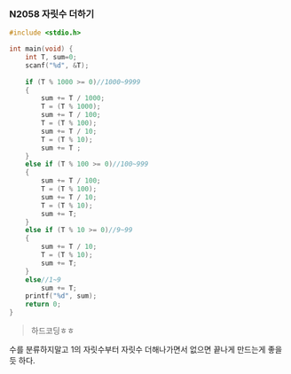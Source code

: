 ### N2058 자릿수 더하기

```c
#include <stdio.h>

int main(void) {
	int T, sum=0;
	scanf("%d", &T);
	
	if (T % 1000 >= 0)//1000~9999
	{
		sum += T / 1000;
		T = (T % 1000);
		sum += T / 100;
		T = (T % 100);
		sum += T / 10;
		T = (T % 10);
		sum += T ;
	}
	else if (T % 100 >= 0)//100~999
	{
		sum += T / 100;
		T = (T % 100);
		sum += T / 10;
		T = (T % 10);
		sum += T;
	}
	else if (T % 10 >= 0)//9~99
	{
		sum += T / 10;
		T = (T % 10);
		sum += T;
	}
	else//1~9
		sum += T;
	printf("%d", sum);
	return 0;
}
```

> 하드코딩ㅎㅎ 

수를 분류하지말고 1의 자릿수부터 자릿수 더해나가면서 없으면 끝나게 만드는게 좋을 듯 하다. 